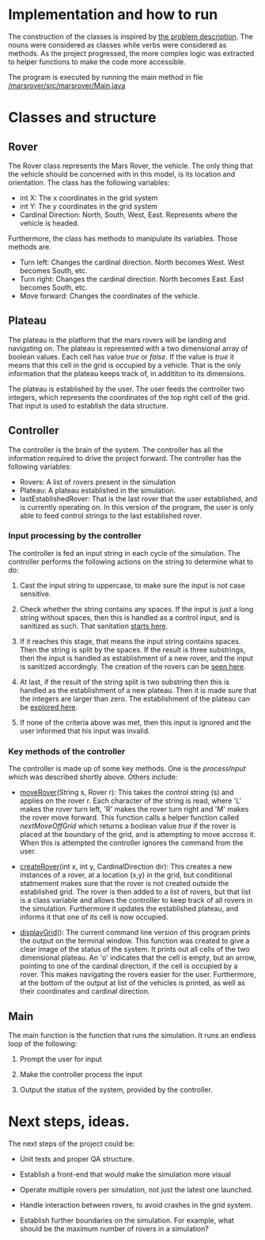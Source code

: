 # Implementation and how to run

The construction of the classes is inspired by [the problem description](https://github.com/karithrastarson/mars-rover/blob/master/PROBLEM_DESCRIPTION.md). 
The nouns were considered as classes while verbs were considered as methods.
As the project progressed, the more complex logic was extracted to helper functions to make the code more accessible. 

The program is executed by running the main method in file [/marsrover/src/marsrover/Main.java](https://github.com/karithrastarson/mars-rover/blob/master/marsrover/src/marsrover/Main.java)

# Classes and structure
## Rover

The Rover class represents the Mars Rover, the vehicle. The only thing that the vehicle should be concerned with in this model, 
is its location and orientation. The class has the following variables:

* int X: The x coordinates in the grid system
* int Y: The y coordinates in the grid system
* Cardinal Direction: North, South, West, East. Represents where the vehicle is headed.

Furthermore, the class has methods to manipulate its variables. Those methods are.

* Turn left: Changes the cardinal direction. North becomes West. West becomes South, etc.
* Turn right: Changes the cardinal direction. North becomes East. East becomes South, etc.
* Move forward: Changes the coordinates of the vehicle. 

## Plateau

The plateau is the platform that the mars rovers will be landing and navigating on. 
The plateau is represented with a two dimensional array of boolean values. Each cell has value _true_ or _false_.
If the value is _true_ it means that this cell in the grid is occupied by a vehicle. That is the only information
that the plateau keeps track of, in addititon to its dimensions. 

The plateau is established by the user. The user feeds the controller two integers, which represents the coordinates of the top
right cell of the grid. That input is used to establish the data structure.

## Controller

The controller is the brain of the system. The controller has all the information required to drive the project forward.
The controller has the following variables:

* Rovers: A list of rovers present in the simulation
* Plateau: A plateau established in the simulation.
* lastEstablishedRover: That is the last rover that the user established, and is currently operating on. 
In this version of the program, the user is only able to feed control strings to the last established rover.

### Input processing by the controller

The controller is fed an input string in each cycle of the simulation. 
The controller performs the following actions on the string to determine what to do:

1. Cast the input string to uppercase, to make sure the input is not case sensitive. 

2. Check whether the string contains any spaces. If the input is just a long string without spaces,
then this is handled as a control input, and is sanitized as such. That sanitation [starts here](https://github.com/karithrastarson/mars-rover/blob/master/marsrover/src/com/mars/controllers/Controller.java#L95).

3. If it reaches this stage, that means the input string contains spaces. Then the string is split by the spaces.
If the result is three substrings, then the input is handled as establishment of a new rover, and the input is sanitized accordingly. The creation of the rovers can be [seen here](https://github.com/karithrastarson/mars-rover/blob/master/marsrover/src/com/mars/controllers/Controller.java#L119).

4. At last, if the result of the string split is two substring then this is handled as the establishment of a new plateau. Then it is made sure that the integers are larger than zero. The establishment of the plateau can be [explored here](https://github.com/karithrastarson/mars-rover/blob/master/marsrover/src/com/mars/controllers/Controller.java#L149).

5. If none of the criteria above was met, then this input is ignored and the user informed that his input was invalid.

### Key methods of the controller

The controller is made up of some key methods. One is the _processInput_ which was described shortly above. Others include:

* [moveRover](https://github.com/karithrastarson/mars-rover/blob/master/marsrover/src/com/mars/controllers/Controller.java#L54)(String s, Rover r): This takes the control string (s) and applies on the rover r. Each character of the string
is read, where 'L' makes the rover turn left, 'R' makes the rover turn right and 'M' makes the rover move forward. 
This function calls a helper function called _nextMoveOffGrid_ which returns a boolean value _true_ if the rover is placed
at the boundary of the grid, and is attempting to move accross it. When this is attempted the controller ignores the command
from the user.

* [createRover](https://github.com/karithrastarson/mars-rover/blob/master/marsrover/src/com/mars/controllers/Controller.java#L38)(int x, int y, CardinalDirection dir): This creates a new instances of a rover, at a location (x,y) in the grid,
but conditional statmement makes sure that the rover is not created outside the established grid. The rover is then added to a 
list of rovers, but that list is a class variable and allows the controller to keep track of all rovers in the simulation.
Furthermore it updates the established plateau, and informs it that one of its cell is now occupied.

* [displayGrid](https://github.com/karithrastarson/mars-rover/blob/master/marsrover/src/com/mars/controllers/Controller.java#L183)(): The current command line version of this program prints the output on the terminal window. This function
was created to give a clear image of the status of the system. It prints out all cells of the two dimensional plateau. An 'o' 
indicates that the cell is empty, but an arrow, pointing to one of the cardinal direction, if the cell is occupied by a rover.
This makes navigating the rovers easier for the user. Furthermore, at the bottom of the output at list of the vehicles is printed,
as well as their coordinates and cardinal direction.

## Main

The main function is the function that runs the simulation. It runs an endless loop of the following:

1. Prompt the user for input

2. Make the controller process the input

3. Output the status of the system, provided by the controller.

# Next steps, ideas.

The next steps of the project could be:

* Unit tests and proper QA structure.

* Establish a front-end that would make the simulation more visual

* Operate multiple rovers per simulation, not just the latest one launched.

* Handle interaction between rovers, to avoid crashes in the grid system.

* Establish further boundaries on the simulation. For example, what should be the maximum number of rovers in a simulation?
